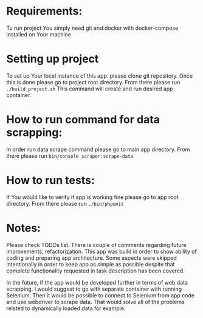 # Requirements: 

Tu run project You simply need git and docker with docker-compose installed on Your machine

# Setting up project

To set up Your local instance of this app. please clone git repository. Once this is done please
go to project root directory. From there please run `./build_project.sh` This command will create 
and run desired app container.

# How to run command for data scrapping:

In order run data scrape command please go to main app directory. From there please run 
`bin/console scraper:scrape-data`

# How to run tests:

If You would like to verify if app is working fine please go to app root directory.
From there please run `./bin/phpunit`

# Notes:

Please check TODOs list. There is couple of comments regarding future improvements, refactorization.
This app was build in order to show ability of coding and preparing app architecture. Some
aspects were skipped intentionally in order to keep app as simple as possible despite that
complete functionality requested in task description has been covered.

In the future, if the app would be developed further in terms of web data scrapping.
I would suggest to go with separate container with running Selenium. Then it would be possible
to connect to Selenium from app code and use webdriver to scrape data. That would solve all of the problems
related to dynamically loaded data for example.